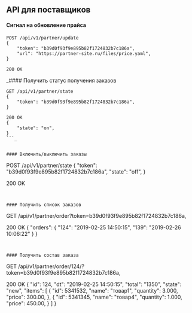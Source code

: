 ## API для поставщиков

#### Сигнал на обновление прайса
```
POST /api/v1/partner/update
{
    "token": "b39d0f93f9e895b82f1724832b7c186a",
    "url": "https://partner-site.ru/files/price.yaml",
}

200 OK
```


_#### Получить статус получения заказов
```
GET /api/v1/partner/state
{
    "token": "b39d0f93f9e895b82f1724832b7c186a",
}

200 OK
{
    "state": "on",
}
```_


#### Включить/выключить заказы
```
POST /api/v1/partner/state
{
    "token": "b39d0f93f9e895b82f1724832b7c186a",
    "state": "off",
}

200 OK
```


#### Получить список заказов
```
GET /api/v1/partner/order?token=b39d0f93f9e895b82f1724832b7c186a,

200 OK
{
    "orders": {
        "124": "2019-02-25 14:50:15",
        "139": "2019-02-26 10:06:22"
    }
}
```


#### Получить состав заказа
```
GET /api/v1/partner/order/124/?token=b39d0f93f9e895b82f1724832b7c186a,

200 OK
{
    "id": 124,
    "dt": "2019-02-25 14:50:15",
    "total": "1350",
    "state": "new",
    "items": [
        {
            "id": 5341532,
            "name": "товар1",
            "quantity": 3.000,
            "price": 300.00,
        },
        {
            "id": 5341345,
            "name": "товар4",
            "quantity": 1.000,
            "price": 450.00,
        }
    ]
}
```
